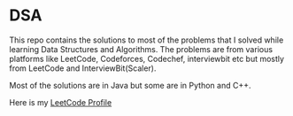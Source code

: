 # DSA

This repo contains the solutions to most of the problems that I solved while learning Data Structures and Algorithms. The problems are from various platforms like LeetCode, Codeforces, Codechef, interviewbit etc but mostly from LeetCode and InterviewBit(Scaler).

Most of the solutions are in Java but some are in Python and C++.

Here is my [LeetCode Profile](https://leetcode.com/abhinavgupta-de/)
